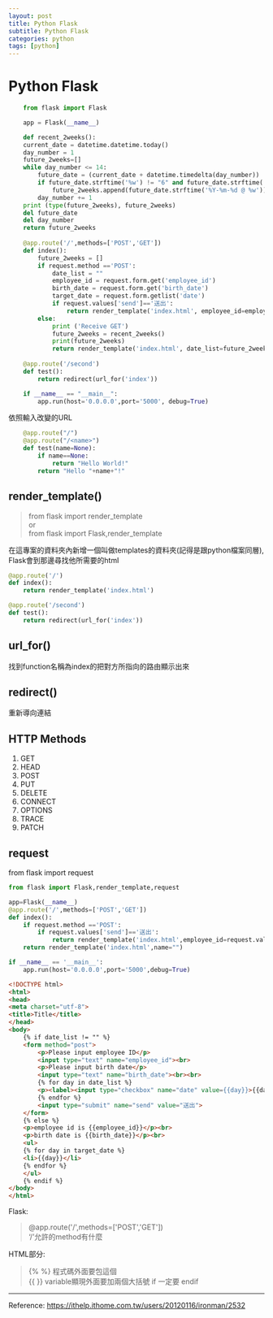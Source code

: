 ```yaml
---
layout: post
title: Python Flask
subtitle: Python Flask
categories: python
tags: [python]
---
```

# Python Flask

```Python
    from flask import Flask

    app = Flask(__name__)

    def recent_2weeks():
    current_date = datetime.datetime.today()
    day_number = 1
    future_2weeks=[]
    while day_number <= 14:
        future_date = (current_date + datetime.timedelta(day_number))                    
        if future_date.strftime('%w') != "6" and future_date.strftime('%w') != "0":
            future_2weeks.append(future_date.strftime('%Y-%m-%d @ %w'))
        day_number += 1
    print (type(future_2weeks), future_2weeks)
    del future_date
    del day_number
    return future_2weeks
    
    @app.route('/',methods=['POST','GET'])
    def index():
        future_2weeks = []
        if request.method =='POST':
            date_list = ""
            employee_id = request.form.get('employee_id')
            birth_date = request.form.get('birth_date')
            target_date = request.form.getlist('date')
            if request.values['send']=='送出':
                return render_template('index.html', employee_id=employee_id, birth_date=birth_date, target_date=target_date, date_list=date_list)
        else:
            print ('Receive GET')
            future_2weeks = recent_2weeks()
            print(future_2weeks)
            return render_template('index.html', date_list=future_2weeks)
    
    @app.route('/second')
    def test():
        return redirect(url_for('index'))

    if __name__ == "__main__":
        app.run(host='0.0.0.0',port='5000', debug=True)
 ```

依照輸入改變的URL  

```Python
    @app.route("/")
    @app.route("/<name>")
    def test(name=None):
        if name==None:
            return "Hello World!"
        return "Hello "+name+"!"
```

## render_template()

> from flask import render_template  
or  
> from flask import Flask,render_template  

在這專案的資料夾內新增一個叫做templates的資料夾(記得是跟python檔案同層), Flask會到那邊尋找他所需要的html  

```Python
@app.route('/')
def index():
    return render_template('index.html')

@app.route('/second')
def test():
    return redirect(url_for('index'))
```

## url_for()

找到function名稱為index的把對方所指向的路由顯示出來  

## redirect()

重新導向連結  

## HTTP Methods

1. GET
2. HEAD
3. POST
4. PUT
5. DELETE
6. CONNECT
7. OPTIONS
8. TRACE
9. PATCH

## request

from flask import request

```Python
from flask import Flask,render_template,request

app=Flask(__name__)
@app.route('/',methods=['POST','GET'])
def index():
    if request.method =='POST':
        if request.values['send']=='送出':
            return render_template('index.html',employee_id=request.values['employee_id'],birth_date=request.values['birth_date'])
    return render_template('index.html',name="")

if __name__ == '__main__':
    app.run(host='0.0.0.0',port='5000',debug=True)
```

```html
<!DOCTYPE html>
<html>
<head>
<meta charset="utf-8">
<title>Title</title>
</head>
<body>
    {% if date_list != "" %}
    <form method="post">
        <p>Please input employee ID</p>
        <input type="text" name="employee_id"><br>
        <p>Please input birth date</p>
        <input type="text" name="birth_date"><br><br>
        {% for day in date_list %}
        <p><label><input type="checkbox" name="date" value={{day}}>{{day}}</label></p>
        {% endfor %}
        <input type="submit" name="send" value="送出">
    </form>
    {% else %}
    <p>employee id is {{employee_id}}</p><br>
    <p>birth date is {{birth_date}}</p><br>
    <ul>
    {% for day in target_date %}
    <li>{{day}}</li>
    {% endfor %}
    </ul>
    {% endif %}
</body>
</html>
```

Flask:  
> @app.route('/',methods=['POST','GET'])  
> ‘/’允許的method有什麼

HTML部分:
> {% %} 程式碼外面要包這個  
> {{ }} variable顯現外面要加兩個大括號
> if 一定要 endif

---

Reference: <https://ithelp.ithome.com.tw/users/20120116/ironman/2532>